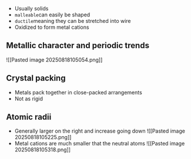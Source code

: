 * Usually solids
* `malleable`can easily be shaped
* `ductile`meaning they can be stretched into wire
* Oxidized to form metal cations

## Metallic character and periodic trends
![[Pasted image 20250818105054.png]]

## Crystal packing
* Metals pack together in close-packed arrangements
* Not as rigid

## Atomic radii
* Generally larger on the right and increase going down
![[Pasted image 20250818105225.png]]
* Metal cations are much smaller that the neutral atoms
![[Pasted image 20250818105318.png]]
